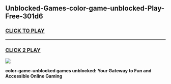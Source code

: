 
## Unblocked-Games-color-game-unblocked-Play-Free-301d6
<h3>
<a href="https://premium76.site?title=color-game-unblocked&ref=17A">CLICK TO PLAY</a></h3>
<hr>

<h3>
<a href="https://premium76.site?title=color-game-unblocked&ref=17A">CLICK 2 PLAY</a>
  
</h3>

<a href="https://premium76.site?title=color-game-unblocked&ref=17A"><img src="https://clearcache.store/games.png"></a>


**color-game-unblocked games unblocked: Your Gateway to Fun and Accessible Online Gaming**
